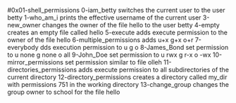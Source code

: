 #0x01-shell_permissions
0-iam_betty switches the current user to the user betty
1-who_am_i  prints the effective username of the current user
3-new_owner changes the owner of the file hello to the user betty
4-empty creates an empty file called hello
5-execute adds execute permission to the owner of the file hello
6-multiple_permissions adds u+x g+x o+r
7-everybody dds execution permission to u g o
8-James_Bond  set permission to u none g none o all
9-John_Doe  set permission to u rwx g r-x o -wx
10-mirror_permissions  set permission similar to file olleh
11-directories_permissions adds execute permission to all subdirectories of the current directory 
12-directory_permissions creates a directory called my_dir with permissions 751 in the working directory
13-change_group  changes the group owner to school for the file hello
